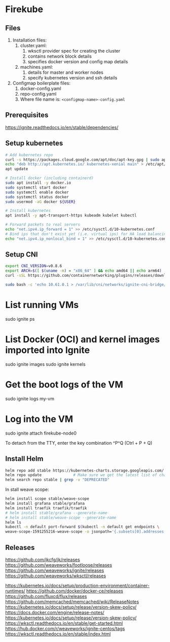 # Firekube

## Files

1. Installation files:
   1. cluster.yaml: 
      1. wksctl provider spec for creating the cluster
      2. contains network block details
      3. specifies docker version and config map details
   2. machines.yaml:
      1. details for master and worker nodes
      2. specify kubernetes version and ssh details
2. Configmap boilerplate files:
   1. docker-config.yaml
   2. repo-config.yaml
   3. Where file name is: `<configmap-name>-config.yaml`


## Prerequisites

https://ignite.readthedocs.io/en/stable/dependencies/

## Setup kubernetes

``` bash
# Add kubernetes repo
curl -s https://packages.cloud.google.com/apt/doc/apt-key.gpg | sudo apt-key add -
echo "deb http://apt.kubernetes.io/ kubernetes-xenial main" > /etc/apt/sources.list.d/kubernetes.list
apt update

# Install docker (including containerd)
sudo apt install -y docker.io
sudo systemctl start docker
sudo systemctl enable docker
sudo systemctl status docker
sudo usermod -aG docker ${USER}

# Install kubernetes
apt install -y apt-transport-https kubeadm kubelet kubectl

# Forward packets to real servers
echo "net.ipv4.ip_forward = 1" >> /etc/sysctl.d/10-kubernetes.conf
# Bind ips that don't exist yet (i.e. virtual ips) for HA load balancing, etc.
echo "net.ipv4.ip_nonlocal_bind = 1" >> /etc/sysctl.d/10-kubernetes.conf
```

## Setup CNI

``` bash
export CNI_VERSION=v0.8.6
export ARCH=$([ $(uname -m) = "x86_64" ] && echo amd64 || echo arm64)
curl -sSL https://github.com/containernetworking/plugins/releases/download/${CNI_VERSION}/cni-plugins-linux-${ARCH}-${CNI_VERSION}.tgz | tar -xz -C /opt/cni/bin

sudo bash -c 'echo 10.61.0.1 > /var/lib/cni/networks/ignite-cni-bridge/last_reserved_ip.0'
```

# List running VMs
sudo ignite ps

# List Docker (OCI) and kernel images imported into Ignite
sudo ignite images
sudo ignite kernels

# Get the boot logs of the VM
sudo ignite logs my-vm

# Log into the VM
<!-- sudo ignite ssh firekube-node0 -->
sudo ignite attach firekube-node0

To detach from the TTY, enter the key combination ^P^Q (Ctrl + P + Q)

## Install Helm

``` bash
helm repo add stable https://kubernetes-charts.storage.googleapis.com/
helm repo update              # Make sure we get the latest list of charts
helm search repo stable | grep -v "DEPRECATED"
```

In stall weave scope:

``` bash
helm install scope stable/weave-scope
helm install grafana stable/grafana
helm install traefik traefik/traefik
# helm install stable/grafana --generate-name
# helm install stable/weave-scope --generate-name
helm ls
kubectl -n default port-forward $(kubectl -n default get endpoints \
weave-scope-1591255216-weave-scope -o jsonpath='{.subsets[0].addresses[0].targetRef.name}') 8080:4040
```

## Releases

https://github.com/jkcfg/jk/releases
https://github.com/weaveworks/footloose/releases
https://github.com/weaveworks/ignite/releases
https://github.com/weaveworks/wksctl/releases

https://kubernetes.io/docs/setup/production-environment/container-runtimes/
https://github.com/docker/docker-ce/releases
https://github.com/fluxcd/flux/releases
https://github.com/memcached/memcached/wiki/ReleaseNotes
https://kubernetes.io/docs/setup/release/version-skew-policy/
https://docs.docker.com/engine/release-notes/
https://kubernetes.io/docs/setup/release/version-skew-policy/
https://wksctl.readthedocs.io/en/stable/get-started.html
https://hub.docker.com/r/weaveworks/ignite-centos/tags
https://wksctl.readthedocs.io/en/stable/index.html
